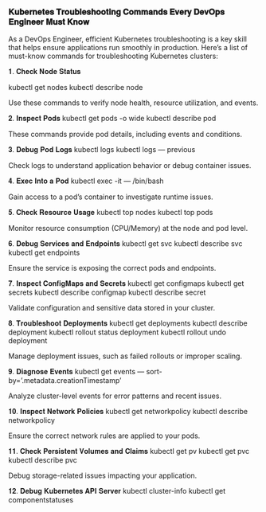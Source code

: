 ### 𝐊𝐮𝐛𝐞𝐫𝐧𝐞𝐭𝐞𝐬 𝐓𝐫𝐨𝐮𝐛𝐥𝐞𝐬𝐡𝐨𝐨𝐭𝐢𝐧𝐠 𝐂𝐨𝐦𝐦𝐚𝐧𝐝𝐬 𝐄𝐯𝐞𝐫𝐲 𝐃𝐞𝐯𝐎𝐩𝐬 𝐄𝐧𝐠𝐢𝐧𝐞𝐞𝐫 𝐌𝐮𝐬𝐭 𝐊𝐧𝐨𝐰
As a DevOps Engineer, efficient Kubernetes troubleshooting is a key skill that helps ensure applications run smoothly in production. Here’s a list of must-know commands for troubleshooting Kubernetes clusters:

𝟏. 𝐂𝐡𝐞𝐜𝐤 𝐍𝐨𝐝𝐞 𝐒𝐭𝐚𝐭𝐮𝐬

kubectl get nodes
kubectl describe node <node-name>

Use these commands to verify node health, resource utilization, and events.

𝟐. 𝐈𝐧𝐬𝐩𝐞𝐜𝐭 𝐏𝐨𝐝𝐬
kubectl get pods -o wide
kubectl describe pod <pod-name>

These commands provide pod details, including events and conditions.

𝟑. 𝐃𝐞𝐛𝐮𝐠 𝐏𝐨𝐝 𝐋𝐨𝐠𝐬
kubectl logs <pod-name>
kubectl logs <pod-name> — previous

Check logs to understand application behavior or debug container issues.

𝟒. 𝐄𝐱𝐞𝐜 𝐈𝐧𝐭𝐨 𝐚 𝐏𝐨𝐝
kubectl exec -it <pod-name> — /bin/bash

Gain access to a pod’s container to investigate runtime issues.

𝟓. 𝐂𝐡𝐞𝐜𝐤 𝐑𝐞𝐬𝐨𝐮𝐫𝐜𝐞 𝐔𝐬𝐚𝐠𝐞
kubectl top nodes
kubectl top pods

Monitor resource consumption (CPU/Memory) at the node and pod level.

𝟔. 𝐃𝐞𝐛𝐮𝐠 𝐒𝐞𝐫𝐯𝐢𝐜𝐞𝐬 𝐚𝐧𝐝 𝐄𝐧𝐝𝐩𝐨𝐢𝐧𝐭𝐬
kubectl get svc
kubectl describe svc <service-name>
kubectl get endpoints

Ensure the service is exposing the correct pods and endpoints.

𝟕. 𝐈𝐧𝐬𝐩𝐞𝐜𝐭 𝐂𝐨𝐧𝐟𝐢𝐠𝐌𝐚𝐩𝐬 𝐚𝐧𝐝 𝐒𝐞𝐜𝐫𝐞𝐭𝐬
kubectl get configmaps
kubectl get secrets
kubectl describe configmap <configmap-name>
kubectl describe secret <secret-name>

Validate configuration and sensitive data stored in your cluster.

𝟖. 𝐓𝐫𝐨𝐮𝐛𝐥𝐞𝐬𝐡𝐨𝐨𝐭 𝐃𝐞𝐩𝐥𝐨𝐲𝐦𝐞𝐧𝐭𝐬
kubectl get deployments
kubectl describe deployment <deployment-name>
kubectl rollout status deployment <deployment-name>
kubectl rollout undo deployment <deployment-name>

Manage deployment issues, such as failed rollouts or improper scaling.

𝟗. 𝐃𝐢𝐚𝐠𝐧𝐨𝐬𝐞 𝐄𝐯𝐞𝐧𝐭𝐬
kubectl get events — sort-by=’.metadata.creationTimestamp’

Analyze cluster-level events for error patterns and recent issues.

𝟏𝟎. 𝐈𝐧𝐬𝐩𝐞𝐜𝐭 𝐍𝐞𝐭𝐰𝐨𝐫𝐤 𝐏𝐨𝐥𝐢𝐜𝐢𝐞𝐬
kubectl get networkpolicy
kubectl describe networkpolicy <policy-name>

Ensure the correct network rules are applied to your pods.

𝟏𝟏. 𝐂𝐡𝐞𝐜𝐤 𝐏𝐞𝐫𝐬𝐢𝐬𝐭𝐞𝐧𝐭 𝐕𝐨𝐥𝐮𝐦𝐞𝐬 𝐚𝐧𝐝 𝐂𝐥𝐚𝐢𝐦𝐬
kubectl get pv
kubectl get pvc
kubectl describe pvc <pvc-name>

Debug storage-related issues impacting your application.

𝟏𝟐. 𝐃𝐞𝐛𝐮𝐠 𝐊𝐮𝐛𝐞𝐫𝐧𝐞𝐭𝐞𝐬 𝐀𝐏𝐈 𝐒𝐞𝐫𝐯𝐞𝐫
kubectl cluster-info
kubectl get componentstatuses
